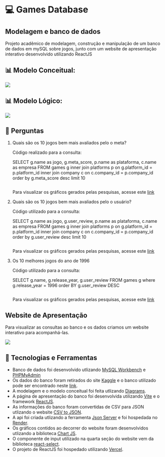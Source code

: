 # 💻 Games Database
## Modelagem e banco de dados

<p>
  Projeto acadêmico de modelagem, construção e manipulação de um banco de dados em mySQL sobre jogos, junto com um website de apresentação interativo desenvolvido utilizando ReactJS
</p>

## :bar_chart: Modelo Conceitual:
<img src="https://user-images.githubusercontent.com/112868025/216838915-632fe802-4924-4508-b3c5-3c01a1a8e14f.png"/>

## :bar_chart: Modelo Lógico:
<img src="https://user-images.githubusercontent.com/112868025/216825386-09ba5625-a788-4e63-8f30-1ec72c313821.png" />

## :mag_right: Perguntas

<ol>
      <li>
        <p>Quais são os 10 jogos bem mais avaliados pelo o meta?</p>
        <p>Código realizado para a consulta:</p>
        <p>
          SELECT g.name as jogo, g.meta_score, p.name as plataforma, c.name as
          empresa FROM games g inner join platforms p on g.platform_id =
          p.platform_id inner join company c on c.company_id = p.company_id
          order by g.meta_score desc limit 10
        </p>
        <img src="https://user-images.githubusercontent.com/112870328/216965880-c7f60611-804e-494d-ab56-8ecda8a87c01.png" alt="">
        <p>Para visualizar os gráficos gerados pelas pesquisas, acesse este <a href="https://database-website-9mg3cu99e-marcelo-souto.vercel.app/">link</a></p>
      </li>
      <li>
        <p>Quais são os 10 jogos bem mais avaliados pelo o usuário?</p>
        <p>Código utilizado para a consulta:</p>
        <p>
          SELECT g.name as jogo, g.user_review, p.name as plataforma, c.name as
          empresa FROM games g inner join platforms p on g.platform_id =
          p.platform_id inner join company c on c.company_id = p.company_id
          order by g.user_review desc limit 10
        </p>
        <img src="https://user-images.githubusercontent.com/112870328/216965925-dfae9bc0-4646-4869-8749-82d88eb8323b.png" alt="">
        <p>Para visualizar os gráficos gerados pelas pesquisas, acesse este <a href="https://database-website-9mg3cu99e-marcelo-souto.vercel.app/">link</a></p>
      </li>
      <li>
        <p>Os 10 melhores jogos do ano de 1996</p>
        <p>Código utilizado para a consulta:</p>
        <p>
          SELECT g.name, g.release_year, g.user_review FROM games g where
          g.release_year = 1996 order BY g.user_review DESC
        </p>
        <img src="https://user-images.githubusercontent.com/112870328/216965962-2bc6f1d6-720f-496a-b4de-c7aa6f62bfd4.png" alt="">
        <p>Para visualizar os gráficos gerados pelas pesquisas, acesse este <a href="https://database-website-9mg3cu99e-marcelo-souto.vercel.app/">link</a></p>
      </li>
    </ol>
    
## Website de Apresentação
<p>Para visualizar as consultas ao banco e os dados criamos um website interativo para acompanhá-las.</p>
<img src="https://user-images.githubusercontent.com/100978478/217086137-5e2255b3-7dd0-4aa3-ab20-e6b5705542cb.svg" />
                           
## :wrench: Tecnologias e Ferramentas
<ul>
  <li>
  Banco de dados foi desenvolvido utlizando <a href="https://dev.mysql.com/doc/">MySQL Workbench</a> e <a href="https://www.phpmyadmin.net/docs/">PHPMyAdmin</a>
  </li>
  <li>
    Os dados do banco foram retirados do site <a href="https://www.kaggle.com/">Kaggle</a> e o banco utilizado pode ser encontrado neste <a href="https://www.kaggle.com/datasets/deepcontractor/top-video-games-19952021-metacritic">link</a>.
  </li>
  <li>
    A modelagem e o modelo conceitual foi feita utlizando <a href="https://www.diagrams.net/">Diagrams</a>.
  </li>
   <li>
     A página de apresentação do banco foi desenvolvida utilizando <a href="https://vitejs.dev/">Vite</a> e o framework <a href="https://reactjs.org/">ReactJS</a>.
  </li>
   <li>
     As informações do banco foram convertidas de CSV para JSON utlizando o website <a href="https://csvjson.com/">CSV to JSON</a>.
  </li>
   <li>
     A api foi criada utlizando a ferramenta <a href="https://github.com/typicode/json-server">Json Server</a> e foi hospedada no <a href="https://render.com/">Render</a>.
  </li>
   <li>
     Os gráficos contidos ao decorrer do website foram desenvolvidos utlizando a biblioteca <a href="https://www.chartjs.org/">Chart JS</a>.
  </li>
  <li>
    O componente de input utilizado na quarta seção do website vem da biblioteca <a href="https://react-select.com/home">react-select</a>.
  </li>
  <li>
    O projeto de ReactJS foi hospedado utilizando <a href="https://vercel.com/">Vercel</a>.
  </li>
<ul>





